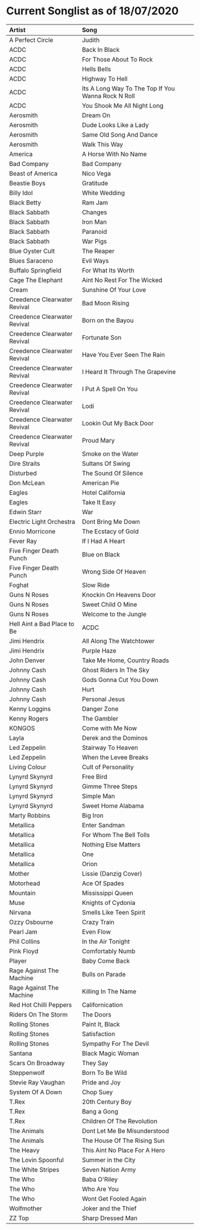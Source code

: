 # Current Songlist as of 18/07/2020

| __Artist__                    | __Song__                                            |
|:------------------------------|:----------------------------------------------------|
| A Perfect Circle              | Judith                                              |
| ACDC                          | Back In Black                                       |
| ACDC                          | For Those About To Rock                             |
| ACDC                          | Hells Bells                                         |
| ACDC                          | Highway To Hell                                     |
| ACDC                          | Its A Long Way To The Top If You Wanna Rock N Roll  |
| ACDC                          | You Shook Me All Night Long                         |
| Aerosmith                     | Dream On                                            |
| Aerosmith                     | Dude Looks Like a Lady                              |
| Aerosmith                     | Same Old Song And Dance                             |
| Aerosmith                     | Walk This Way                                       |
| America                       | A Horse With No Name                                |
| Bad Company                   | Bad Company                                         |
| Beast of America              | Nico Vega                                           |
| Beastie Boys                  | Gratitude                                           |
| Billy Idol                    | White Wedding                                       |
| Black Betty                   | Ram Jam                                             |
| Black Sabbath                 | Changes                                             |
| Black Sabbath                 | Iron Man                                            |
| Black Sabbath                 | Paranoid                                            |
| Black Sabbath                 | War Pigs                                            |
| Blue Oyster Cult              | The Reaper                                          |
| Blues Saraceno                |  Evil Ways                                          |
| Buffalo Springfield           | For What Its Worth                                  |
| Cage The Elephant             | Aint No Rest For The Wicked                         |
| Cream                         | Sunshine Of Your Love                               |
| Creedence Clearwater Revival  | Bad Moon Rising                                     |
| Creedence Clearwater Revival  | Born on the Bayou                                   |
| Creedence Clearwater Revival  | Fortunate Son                                       |
| Creedence Clearwater Revival  | Have You Ever Seen The Rain                         |
| Creedence Clearwater Revival  | I Heard It Through The Grapevine                    |
| Creedence Clearwater Revival  | I Put A Spell On You                                |
| Creedence Clearwater Revival  | Lodi                                                |
| Creedence Clearwater Revival  | Lookin Out My Back Door                             |
| Creedence Clearwater Revival  | Proud Mary                                          |
| Deep Purple                   | Smoke on the Water                                  |
| Dire Straits                  | Sultans Of Swing                                    |
| Disturbed                     | The Sound Of Silence                                |
| Don McLean                    | American Pie                                        |
| Eagles                        | Hotel California                                    |
| Eagles                        | Take It Easy                                        |
| Edwin Starr                   | War                                                 |
| Electric Light Orchestra      | Dont Bring Me Down                                  |
| Ennio Morricone               | The Ecstacy of Gold                                 |
| Fever Ray                     | If I Had A Heart                                    |
| Five Finger Death Punch       | Blue on Black                                       |
| Five Finger Death Punch       | Wrong Side Of Heaven                                |
| Foghat                        | Slow Ride                                           |
| Guns N Roses                  | Knockin On Heavens Door                             |
| Guns N Roses                  | Sweet Child O Mine                                  |
| Guns N Roses                  | Welcome to the Jungle                               |
| Hell Aint a Bad Place to Be   | ACDC                                                |
| Jimi Hendrix                  | All Along The Watchtower                            |
| Jimi Hendrix                  | Purple Haze                                         |
| John Denver                   | Take Me Home, Country Roads                         |
| Johnny Cash                   | Ghost Riders In The Sky                             |
| Johnny Cash                   | Gods Gonna Cut You Down                             |
| Johnny Cash                   | Hurt                                                |
| Johnny Cash                   | Personal Jesus |
| Kenny Loggins                 | Danger Zone |
| Kenny Rogers                  | The Gambler |
| KONGOS                        | Come with Me Now |
| Layla                         | Derek and the Dominos |
| Led Zeppelin                  | Stairway To Heaven |
| Led Zeppelin                  | When the Levee Breaks |
| Living Colour                 | Cult of Personality |
| Lynyrd Skynyrd                | Free Bird |
| Lynyrd Skynyrd                | Gimme Three Steps |
| Lynyrd Skynyrd                | Simple Man |
| Lynyrd Skynyrd                | Sweet Home Alabama |
| Marty Robbins                 | Big Iron |
| Metallica                     | Enter Sandman |
| Metallica                     | For Whom The Bell Tolls |
| Metallica                     | Nothing Else Matters |
| Metallica                     | One |
| Metallica                     | Orion |
| Mother                        | Lissie (Danzig Cover) |
| Motorhead                     | Ace Of Spades |
| Mountain                      | Mississippi Queen |
| Muse                          | Knights of Cydonia |
| Nirvana                       | Smells Like Teen Spirit |
| Ozzy Osbourne                 | Crazy Train |
| Pearl Jam                     | Even Flow |
| Phil Collins                  | In the Air Tonight |
| Pink Floyd                    | Comfortably Numb |
| Player                        | Baby Come Back |
| Rage Against The Machine      | Bulls on Parade |
| Rage Against The Machine      | Killing In The Name |
| Red Hot Chilli Peppers        | Californication |
| Riders On The Storm           | The Doors |
| Rolling Stones                | Paint It, Black |
| Rolling Stones                | Satisfaction |
| Rolling Stones                | Sympathy For The Devil |
| Santana                       | Black Magic Woman |
| Scars On Broadway             | They Say |
| Steppenwolf                   | Born To Be Wild |
| Stevie Ray Vaughan            | Pride and Joy |
| System Of A Down              | Chop Suey |
| T.Rex                         | 20th Century Boy |
| T.Rex                         | Bang a Gong |
| T.Rex                         | Children Of The Revolution |
| The Animals                   | Dont Let Me Be Misunderstood |
| The Animals                   | The House Of The Rising Sun |
| The Heavy                     | This Aint No Place For A Hero |
| The Lovin Spoonful            | Summer in the City |
| The White Stripes             | Seven Nation Army |
| The Who                       | Baba O'Riley |
| The Who                       | Who Are You |
| The Who                       | Wont Get Fooled Again |
| Wolfmother                    | Joker and the Thief |
| ZZ Top                        | Sharp Dressed Man  |
